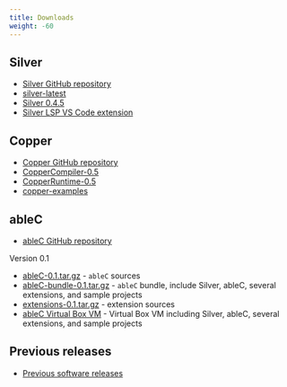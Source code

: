 ```yaml
---
title: Downloads
weight: -60
---
```


## Silver

* [Silver GitHub repository](https://github.com/melt-umn/silver)
* [silver-latest](/downloads/silver-dev/jars/silver-latest.tar.gz)
* [Silver 0.4.5](/downloads/silver-0.4.5.tar.gz)
* [Silver LSP VS Code extension](https://melt.cs.umn.edu/downloads/silverlsp-latest.vsix)

## Copper

* [Copper GitHub repository](https://github.com/melt-umn/copper)
* [CopperCompiler-0.5](/downloads/CopperCompiler-0.5.jar)
* [CopperRuntime-0.5](/downloads/CopperRuntime-0.5.jar)
* [copper-examples](/downloads/copper_examples.tar.gz)

## ableC

* [ableC GitHub repository](https://github.com/melt-umn/ableC)

Version 0.1

* [ableC-0.1.tar.gz](/downloads/ableC-0.1.tar.gz) - ``ableC`` sources
* [ableC-bundle-0.1.tar.gz](/downloads/ableC-bundle-0.1.tar.gz)  - ``ableC`` bundle, include Silver, ableC, several extensions, and sample projects
* [extensions-0.1.tar.gz](/downloads/extensions-0.1.tar.gz) - extension sources
* [ableC Virtual Box VM](/downloads/ableC_artifact_virtual_box_vm.tar.gz) - Virtual Box VM including Silver, ableC, several extensions, and sample projects


## Previous releases

* [Previous software releases](/downloads/previous/)

